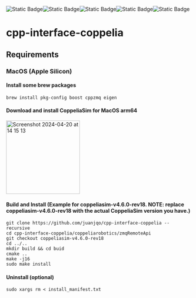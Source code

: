 
![Static Badge](https://img.shields.io/badge/Platform-Apple_silicon-magenta)![Static Badge](https://img.shields.io/badge/Tested-Apple)![Static Badge](https://img.shields.io/badge/Platform-Ubuntu_x64-orange)![Static Badge](https://img.shields.io/badge/Untested-red)![Static Badge](https://img.shields.io/badge/CoppeliaSim-4.6.0--rev18-orange)

# cpp-interface-coppelia

## Requirements


### MacOS (Apple Silicon)

#### Install some brew packages

```shell
brew install pkg-config boost cppzmq eigen
```

#### Download and install CoppeliaSim for MacOS arm64

<img width="200" alt="Screenshot 2024-04-20 at 14 15 13" src="https://github.com/juanjqo/cpp-interface-coppelia/assets/23158313/24ffcd38-d24e-447c-a7d3-aaaadf8f85a1">



#### Build and Install (Example for coppeliasim-v4.6.0-rev18. NOTE: replace coppeliasim-v4.6.0-rev18 with the actual CoppeliaSim version you have.)

```shell
git clone https://github.com/juanjqo/cpp-interface-coppelia --recursive
cd cpp-interface-coppelia/coppeliarobotics/zmqRemoteApi
git checkout coppeliasim-v4.6.0-rev18
cd ../..
mkdir build && cd buid
cmake ..
make -j16
sudo make install
```

#### Uninstall (optional)

```shell
sudo xargs rm < install_manifest.txt
```




